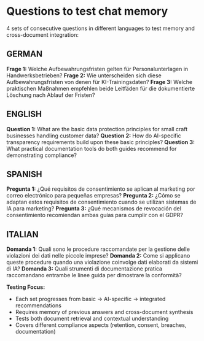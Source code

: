 
# Questions to test chat memory
4 sets of consecutive questions in different languages to test memory and cross-document integration:

## **GERMAN**
**Frage 1:** Welche Aufbewahrungsfristen gelten für Personalunterlagen in Handwerksbetrieben?
**Frage 2:** Wie unterscheiden sich diese Aufbewahrungsfristen von denen für KI-Trainingsdaten?
**Frage 3:** Welche praktischen Maßnahmen empfehlen beide Leitfäden für die dokumentierte Löschung nach Ablauf der Fristen?

## **ENGLISH**
**Question 1:** What are the basic data protection principles for small craft businesses handling customer data?
**Question 2:** How do AI-specific transparency requirements build upon these basic principles?
**Question 3:** What practical documentation tools do both guides recommend for demonstrating compliance?

## **SPANISH**
**Pregunta 1:** ¿Qué requisitos de consentimiento se aplican al marketing por correo electrónico para pequeñas empresas?
**Pregunta 2:** ¿Cómo se adaptan estos requisitos de consentimiento cuando se utilizan sistemas de IA para marketing?
**Pregunta 3:** ¿Qué mecanismos de revocación del consentimiento recomiendan ambas guías para cumplir con el GDPR?

## **ITALIAN**
**Domanda 1:** Quali sono le procedure raccomandate per la gestione delle violazioni dei dati nelle piccole imprese?
**Domanda 2:** Come si applicano queste procedure quando una violazione coinvolge dati elaborati da sistemi di IA?
**Domanda 3:** Quali strumenti di documentazione pratica raccomandano entrambe le linee guida per dimostrare la conformità?

**Testing Focus:**
- Each set progresses from basic → AI-specific → integrated recommendations
- Requires memory of previous answers and cross-document synthesis
- Tests both document retrieval and contextual understanding
- Covers different compliance aspects (retention, consent, breaches, documentation)